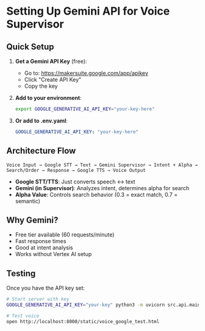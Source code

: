 # Setting Up Gemini API for Voice Supervisor

## Quick Setup

1. **Get a Gemini API Key** (free):
   - Go to: https://makersuite.google.com/app/apikey
   - Click "Create API Key"
   - Copy the key

2. **Add to your environment**:
   ```bash
   export GOOGLE_GENERATIVE_AI_API_KEY="your-key-here"
   ```

3. **Or add to .env.yaml**:
   ```yaml
   GOOGLE_GENERATIVE_AI_API_KEY: "your-key-here"
   ```

## Architecture Flow

```
Voice Input → Google STT → Text → Gemini Supervisor → Intent + Alpha → Search/Order → Response → Google TTS → Voice Output
```

- **Google STT/TTS**: Just converts speech ↔ text
- **Gemini (in Supervisor)**: Analyzes intent, determines alpha for search
- **Alpha Value**: Controls search behavior (0.3 = exact match, 0.7 = semantic)

## Why Gemini?

- Free tier available (60 requests/minute)
- Fast response times
- Good at intent analysis
- Works without Vertex AI setup

## Testing

Once you have the API key set:

```bash
# Start server with key
GOOGLE_GENERATIVE_AI_API_KEY="your-key" python3 -m uvicorn src.api.main:app --host 0.0.0.0 --port 8000

# Test voice
open http://localhost:8000/static/voice_google_test.html
```